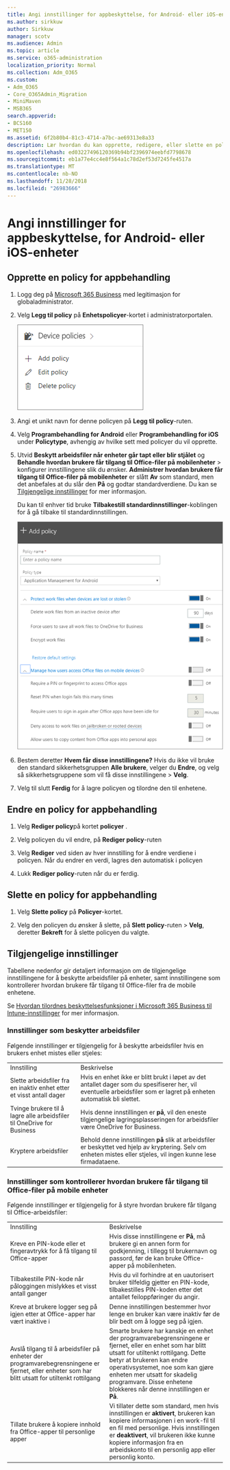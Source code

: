 ```yaml
---
title: Angi innstillinger for appbeskyttelse, for Android- eller iOS-enheter
ms.author: sirkkuw
author: Sirkkuw
manager: scotv
ms.audience: Admin
ms.topic: article
ms.service: o365-administration
localization_priority: Normal
ms.collection: Adm_O365
ms.custom:
- Adm_O365
- Core_O365Admin_Migration
- MiniMaven
- MSB365
search.appverid:
- BCS160
- MET150
ms.assetid: 6f2b80b4-81c3-4714-a7bc-ae69313e8a33
description: Lær hvordan du kan opprette, redigere, eller slette en policy for informasjonsbehandling av app og beskytte arbeidsfiler på Android eller iOS enheter.
ms.openlocfilehash: ed03227496120369b94bf2396974eebfd7798678
ms.sourcegitcommit: eb1a77e4cc4e8f564a1c78d2ef53d7245fe4517a
ms.translationtype: MT
ms.contentlocale: nb-NO
ms.lasthandoff: 11/28/2018
ms.locfileid: "26983666"
---
```

# <a name="set-app-protection-settings-for-android-or-ios-devices"></a>Angi innstillinger for appbeskyttelse, for Android- eller iOS-enheter

## <a name="create-an-app-management-policy"></a>Opprette en policy for appbehandling

1. Logg deg på [Microsoft 365 Business](https://portal.office.com) med legitimasjon for globaladministrator. 
    
2. Velg **Legg til policy** på **Enhetspolicyer**-kortet i administratorportalen.
    
    ![Device policies card in the admin center.](media/27c12b61-d112-4348-b557-4f3e46204797.png)
  
3. Angi et unikt navn for denne policyen på **Legg til policy**-ruten. 
    
4. Velg **Programbehandling for Android** eller **Programbehandling for iOS** under **Policytype**, avhengig av hvilke sett med policyer du vil opprette. 
    
5. Utvid **Beskytt arbeidsfiler når enheter går tapt eller blir stjålet** og **Behandle hvordan brukere får tilgang til Office-filer på mobilenheter** \> konfigurer innstillingene slik du ønsker. **Administrer hvordan brukere får tilgang til Office-filer på mobilenheter** er slått **Av** som standard, men det anbefales at du slår den **På** og godtar standardverdiene. Du kan se [Tilgjengelige innstillinger](app-protection-settings-for-android-and-ios.md#bkmk_availablesettings) for mer informasjon. 
    
    Du kan til enhver tid bruke **Tilbakestill standardinnstillinger**-koblingen for å gå tilbake til standardinnstillingen. 
    
    ![Screenshot of Create a policy with Application management for Android selected](media/eabbe06d-ac0a-4f3a-8630-68c808b1e662.png)
  
6. Bestem deretter **Hvem får disse innstillingene?** Hvis du ikke vil bruke den standard sikkerhetsgruppen **Alle brukere**, velger du **Endre**, og velg så sikkerhetsgruppene som vil få disse innstillingene \> **Velg**.
    
7. Velg til slutt **Ferdig** for å lagre policyen og tilordne den til enhetene. 
    
## <a name="edit-an-app-management-policy"></a>Endre en policy for appbehandling

1. Velg **Rediger policy**på kortet **policyer** .
    
2. Velg policyen du vil endre, på **Rediger policy**-ruten 
    
3. Velg **Rediger** ved siden av hver innstilling for å endre verdiene i policyen. Når du endrer en verdi, lagres den automatisk i policyen 
    
4. Lukk **Rediger policy**-ruten når du er ferdig. 
    
## <a name="delete-an-app-management-policy"></a>Slette en policy for appbehandling

1. Velg **Slette policy** på **Policyer**-kortet.
    
2. Velg den policyen du ønsker å slette, på **Slett policy**-ruten \> **Velg**, deretter **Bekreft** for å slette policyen du valgte. 
    
## <a name="available-settings"></a>Tilgjengelige innstillinger

Tabellene nedenfor gir detaljert informasjon om de tilgjengelige innstillingene for å beskytte arbeidsfiler på enheter, samt innstillingene som kontrollerer hvordan brukere får tilgang til Office-filer fra de mobile enhetene.
  
 Se [Hvordan tilordnes beskyttelsesfunksjoner i Microsoft 365 Business til Intune-innstillinger](map-protection-features-to-intune-settings.md) for mer informasjon. 
  
### <a name="settings-that-protect-work-files"></a>Innstillinger som beskytter arbeidsfiler

Følgende innstillinger er tilgjengelig for å beskytte arbeidsfiler hvis en brukers enhet mistes eller stjeles:
  
|||
|:-----|:-----|
|Innstilling  <br/> |Beskrivelse  <br/> |
|Slette arbeidsfiler fra en inaktiv enhet etter et visst antall dager  <br/> |Hvis en enhet ikke er blitt brukt i løpet av det antallet dager som du spesifiserer her, vil eventuelle arbeidsfiler som er lagret på enheten automatisk bli slettet.  <br/> |
|Tvinge brukere til å lagre alle arbeidsfiler til OneDrive for Business  <br/> |Hvis denne innstillingen er **på**, vil den eneste tilgjengelige lagringsplasseringen for arbeidsfiler være OneDrive for Business.  <br/> |
|Kryptere arbeidsfiler  <br/> |Behold denne innstillingen **på** slik at arbeidsfiler er beskyttet ved hjelp av kryptering. Selv om enheten mistes eller stjeles, vil ingen kunne lese firmadataene.  <br/> |
   
### <a name="settings-that-control-how-users-access-office-files-on-mobile-devices"></a>Innstillinger som kontrollerer hvordan brukere får tilgang til Office-filer på mobile enheter

Følgende innstillinger er tilgjengelig for å styre hvordan brukere får tilgang til Office-arbeidsfiler:
  
|||
|:-----|:-----|
|Innstilling  <br/> |Beskrivelse  <br/> |
|Kreve en PIN-kode eller et fingeravtrykk for å få tilgang til Office-apper  <br/> |Hvis disse innstillingene er **På**, må brukere gi en annen form for godkjenning, i tillegg til brukernavn og passord, før de kan bruke Office-apper på mobilenheten.  <br/> |
|Tilbakestille PIN-kode når påloggingen mislykkes et visst antall ganger  <br/> |Hvis du vil forhindre at en uautorisert bruker tilfeldig gjetter en PIN-kode, tilbakestilles PIN-koden etter det antallet feiloppføringer du angir.  <br/> |
|Kreve at brukere logger seg på igjen etter at Office-apper har vært inaktive i  <br/> |Denne innstillingen bestemmer hvor lenge en bruker kan være inaktiv før de blir bedt om å logge seg på igjen.  <br/> |
|Avslå tilgang til å arbeidsfiler på enheter der programvarebegrensningene er fjernet, eller enheter som har blitt utsatt for utiltenkt rottilgang  <br/> |Smarte brukere har kanskje en enhet der programvarebegrensningene er fjernet, eller en enhet som har blitt utsatt for utiltenkt rottilgang. Dette betyr at brukeren kan endre operativsystemet, noe som kan gjøre enheten mer utsatt for skadelig programvare. Disse enhetene blokkeres når denne innstillingen er **På**.  <br/> |
|Tillate brukere å kopiere innhold fra Office-apper til personlige apper  <br/> |Vi tillater dette som standard, men hvis innstillingen er **aktivert**, brukeren kan kopiere informasjonen i en work-fil til en fil med personlige. Hvis innstillingen er **deaktivert**, vil brukeren ikke kunne kopiere informasjon fra en arbeidskonto til en personlig app eller personlig konto.<br/> |
   

  

